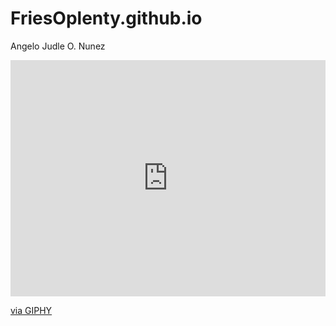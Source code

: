 # FriesOplenty.github.io
Angelo Judle O. Nunez

<div style="width:100%;height:0;padding-bottom:75%;position:relative;"><iframe src="https://giphy.com/embed/gS0rng73xPCU" width="100%" height="100%" style="position:absolute" frameBorder="0" class="giphy-embed" allowFullScreen></iframe></div><p><a href="https://giphy.com/gifs/newton-cradle-gS0rng73xPCU">via GIPHY</a></p>
